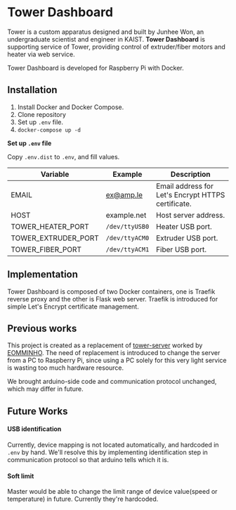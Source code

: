 # Tower Dashboard

Tower is a custom apparatus designed and built by Junhee Won, an undergraduate scientist and engineer in KAIST. **Tower Dashboard** is supporting service of Tower, providing control of extruder/fiber motors and heater via web service.

Tower Dashboard is developed for Raspberry Pi with Docker.

## Installation

1. Install Docker and Docker Compose.
2. Clone repository
3. Set up `.env` file.
4. `docker-compose up -d`

**Set up `.env` file**

Copy `.env.dist` to `.env`, and fill values.

| Variable            | Example        | Description                                        |
| ------------------- | -------------- | -------------------------------------------------- |
| EMAIL               | ex@amp.le      | Email address for Let's Encrypt HTTPS certificate. |
| HOST                | example.net    | Host server address.                               |
| TOWER_HEATER_PORT   | `/dev/ttyUSB0` | Heater USB port.                                   |
| TOWER_EXTRUDER_PORT | `/dev/ttyACM0` | Extruder USB port.                                 |
| TOWER_FIBER_PORT    | `/dev/ttyACM1` | Fiber USB port.                                    |

## Implementation

Tower Dashboard is composed of two Docker containers, one is Traefik reverse proxy and the other is Flask  web server. Traefik is introduced for simple Let's Encrypt certificate management.

## Previous works

This project is created as a replacement of [tower-server](https://github.com/EOMMINHO/tower-server.git) worked by [EOMMINHO](https://github.com/EOMMINHO). The need of replacement is introduced to change the server from a PC to Raspberry Pi, since using a PC solely for this very light service is wasting too much hardware resource.

We brought arduino-side code and communication protocol unchanged, which may differ in future.

## Future Works

#### USB identification

Currently, device mapping is not located automatically, and hardcoded in `.env` by hand. We'll resolve this by implementing identification step in communication protocol so that arduino tells which it is.

#### Soft limit

Master would be able to change the limit range of device value(speed or temperature) in future. Currently they're hardcoded.